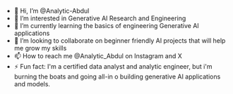 - 👋 Hi, I’m @Analytic-Abdul
- 👀 I’m interested in Generative AI Research and Engineering 
- 🌱 I’m currently learning the basics of engineering Generative AI applications
- 💞️ I’m looking to collaborate on beginner friendly AI projects that will help me grow my skills
- 📫 How to reach me @Analytic_Abdul on Instagram and X
- ⚡ Fun fact: I'm a certified data analyst and analytic engineer, but i'm burning the boats and going all-in o building generative AI applications and models. 

<!---
Analytic-Abdul/Analytic-Abdul is a ✨ special ✨ repository because its `README.md` (this file) appears on your GitHub profile.
You can click the Preview link to take a look at your changes.
--->
